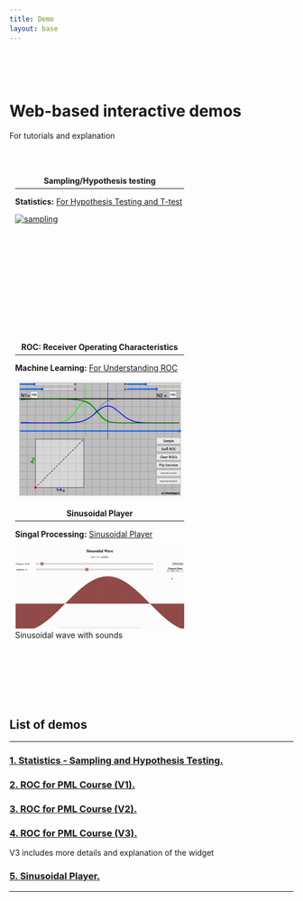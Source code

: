 ```yaml
---
title: Demo
layout: base
---
```

<br>
<br>
<br>

# Web-based interactive demos

For tutorials and explanation

<br>
<br>


<div style="width:90%">
  <div class="column-box" style="width: 300px; margin:10px;">
    <div class="card" style="height: 280px;padding-top:5px;">
    <center><b>Sampling/Hypothesis testing</b></center>
    <hr style="margin-top:5px;margin-bottom:0px;">
        <div class="card-body">
          <p><strong>Statistics:</strong> <a class="reference external" href="./Stats/sampling">For Hypothesis Testing and T-test</a></p>
          <a class="reference external image-reference" href="./Stats/sampling">
          <img alt="sampling" src="./GIFs/stats_sampling_demo.gif" target="_blank" style="width: 300px;"/></a>
      </div>
    </div>
  </div>
  <div class="column-box" style="width: 300px;margin:10px;">
    <div class="card" style="height: 280px;padding-top:5px;">
    <center><b>ROC: Receiver Operating Characteristics</b></center>
    <hr style="margin-top:5px;margin-bottom:0px;">
      <div class="card-body">
      <p><strong>Machine Learning:</strong> <a class="reference external" href="./ML/roc_v3.html">For Understanding ROC</a></p>
      <a class="reference external image-reference" href="./ML/roc_v3.html">
          <img alt="ml_roc_demo"
          src="./GIFs/ml_roc_demo.gif" target="_blank"  style="width: 300px;"/></a>
      </div>
    </div>
  </div>
  <div class="column-box" style="width: 300px;margin:10px;">
    <div class="card" style="height: 280px;padding-top:5px;">
    <center><b>Sinusoidal Player</b></center>
    <hr style="margin-top:5px;margin-bottom:0px;">
      <div class="card-body">
      <p><strong>Singal Processing:</strong> <a class="reference external" href="./SP/sinusoidal_player.html">Sinusoidal Player</a></p>
      <a class="reference external image-reference" href="./SP/sinusoidal_player.html">
          <img alt="Sinusoidal Player"
          src="./GIFs/sinusoidalplayer_demo.gif" target="_blank"  style="width: 300px;"/></a>
      Sinusoidal wave with sounds
      </div>
    </div>
  </div>
</div>

<br>
<br>
<br>

  <h2>List of demos</h2>
  <hr>
  <h3 id="about"><a href='./Stats/sampling' target="_blank">1. Statistics - Sampling and Hypothesis Testing.</a></h3>
  <h3 id="about"><a href='./ML/roc_v1.html' target="_blank">2. ROC for PML Course (V1).</a></h3>
  <h3 id="about"><a href='./ML/roc_v2.html' target="_blank">3. ROC for PML Course (V2).</a></h3>
  <h3 id="about"><a href='./ML/roc_v3.html' target="_blank">4. ROC for PML Course (V3).</a></h3><p> V3 includes more details and explanation of the widget</p>
  <h3 id="about"><a href='./SP/sinusoidal_player.html' target="_blank">5. Sinusoidal Player.</a></h3>
  <hr>






